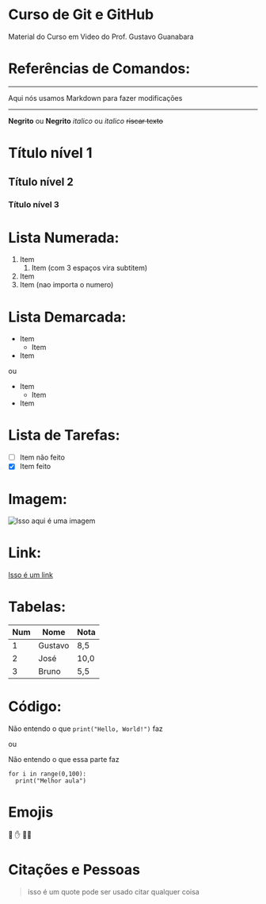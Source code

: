 # Curso de Git e GitHub
 Material do Curso em Video do Prof. Gustavo Guanabara

# Referências de Comandos:
---
Aqui nós usamos Markdown para fazer modificações
***

**Negrito** ou __Negrito__
*italico* ou _italico_
~~riscar texto~~

# Título nível 1
## Título nível 2
### Título nível 3

# Lista Numerada:
1. Item
   1. Item (com 3 espaços vira subtitem)
3. Item
5. Item (nao importa o numero)


# Lista Demarcada:
* Item
   * Item
* Item

ou

- Item
   - Item
- Item

# Lista de Tarefas:
- [ ] Item não feito
- [x] Item feito

# Imagem:
![Isso aqui é uma imagem](https://octodex.github.com/images/Fintechtocat.png)

# Link:
[Isso é um link](https://github.com/brunoruas2/curso_git)


# Tabelas:
Num | Nome | Nota
---|---|---
1|Gustavo|8,5
2|José|10,0
3|Bruno|5,5

# Código:
Não entendo o que `print("Hello, World!")` faz

ou

Não entendo o que essa parte faz

``` 
for i in range(0,100):
  print("Melhor aula")

```

# Emojis
:vulcan_salute:
:hand:
:service_dog:

# Citações e Pessoas
> isso é um quote
> pode ser usado citar qualquer coisa
